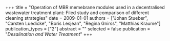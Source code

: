 +++
title = "Operation of MBR memebrane modules used in a decentralised wastewater treatment plant: Filed study and comparison of different cleaning strategies"
date = 2009-01-01
authors = ["Johan Stueber", "Carsten Luedicke", "Boris Lesjean", "Regina Gnirss", "Matthias Kraume"]
publication_types = ["2"]
abstract = ""
selected = false
publication = "*Desalination and Water Treatment*"
+++

